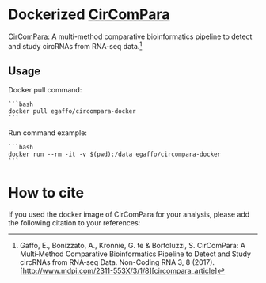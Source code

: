 # Dockerized [CirComPara](http://github.com/egaffo/CirComPara)

[CirComPara](http://github.com/egaffo/CirComPara): A multi-method comparative bioinformatics pipeline to detect and study circRNAs from RNA-seq data.[^CirComPara]   

## Usage

Docker pull command:

	```bash
	docker pull egaffo/circompara-docker
	```

Run command example:
	
	```bash
	docker run --rm -it -v $(pwd):/data egaffo/circompara-docker
	```

# How to cite

If you used the docker image of CirComPara for your analysis, please add the following citation to your references:  
  
[^CirComPara]: Gaffo, E., Bonizzato, A., Kronnie, G. te & Bortoluzzi, S. CirComPara: A Multi‐Method Comparative Bioinformatics Pipeline to Detect and Study circRNAs from RNA‐seq Data. Non-Coding RNA 3, 8 (2017). [http://www.mdpi.com/2311-553X/3/1/8][circompara_article]


[circompara_article]: http://www.mdpi.com/2311-553X/3/1/8

